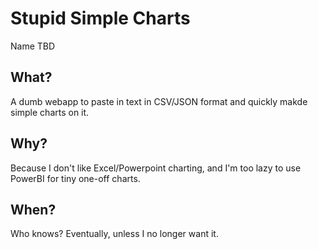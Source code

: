 # Stupid Simple Charts

Name TBD

## What?

A dumb webapp to paste in text in CSV/JSON format and quickly makde simple charts on it.

## Why?

Because I don't like Excel/Powerpoint charting, and I'm too lazy to use PowerBI for tiny one-off charts.

## When?

Who knows? Eventually, unless I no longer want it.
